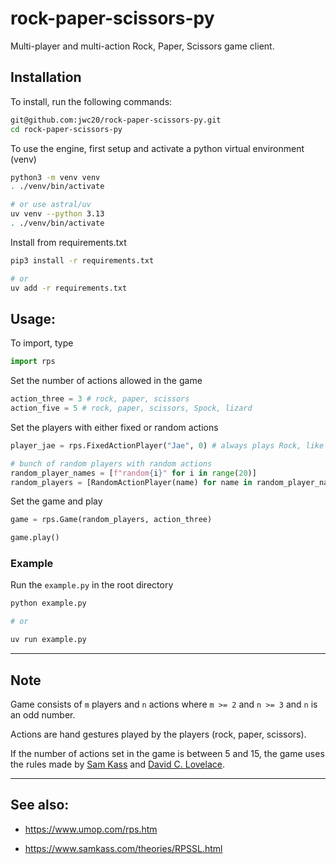 # rock-paper-scissors-py

Multi-player and multi-action Rock, Paper, Scissors game client.

## Installation

To install, run the following commands:

```bash
git@github.com:jwc20/rock-paper-scissors-py.git
cd rock-paper-scissors-py
```

To use the engine, first setup and activate a python virtual environment (venv)

```bash
python3 -m venv venv
. ./venv/bin/activate

# or use astral/uv
uv venv --python 3.13
. ./venv/bin/activate
```

Install from requirements.txt

```bash
pip3 install -r requirements.txt

# or
uv add -r requirements.txt
```

## Usage:

To import, type

```python
import rps
```

Set the number of actions allowed in the game

```python
action_three = 3 # rock, paper, scissors
action_five = 5 # rock, paper, scissors, Spock, lizard
```

Set the players with either fixed or random actions

```python
player_jae = rps.FixedActionPlayer("Jae", 0) # always plays Rock, like an idiot

# bunch of random players with random actions
random_player_names = [f"random{i}" for i in range(20)]
random_players = [RandomActionPlayer(name) for name in random_player_names]
```

Set the game and play

```python
game = rps.Game(random_players, action_three)

game.play()
```

### Example

Run the `example.py` in the root directory

```bash
python example.py

# or

uv run example.py
```

---

## Note

Game consists of `m` players and `n` actions where `m >= 2` and `n >= 3` and `n` is an odd number.

Actions are hand gestures played by the players (rock, paper, scissors).

If the number of actions set in the game is between 5 and 15, the game uses the rules made by [Sam Kass](https://www.samkass.com/theories/RPSSL.html) and [David C. Lovelace](https://www.umop.com/rps.htm).

---

## See also:

- https://www.umop.com/rps.htm

- https://www.samkass.com/theories/RPSSL.html
